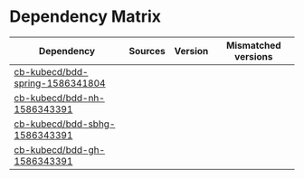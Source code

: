 # Dependency Matrix

Dependency | Sources | Version | Mismatched versions
---------- | ------- | ------- | -------------------
[cb-kubecd/bdd-spring-1586341804](https://github.com/cb-kubecd/bdd-spring-1586341804.git) |  | []() | 
[cb-kubecd/bdd-nh-1586343391](https://github.com/cb-kubecd/bdd-nh-1586343391.git) |  | []() | 
[cb-kubecd/bdd-sbhg-1586343391](https://github.com/cb-kubecd/bdd-sbhg-1586343391.git) |  | []() | 
[cb-kubecd/bdd-gh-1586343391](https://github.com/cb-kubecd/bdd-gh-1586343391.git) |  | []() | 
